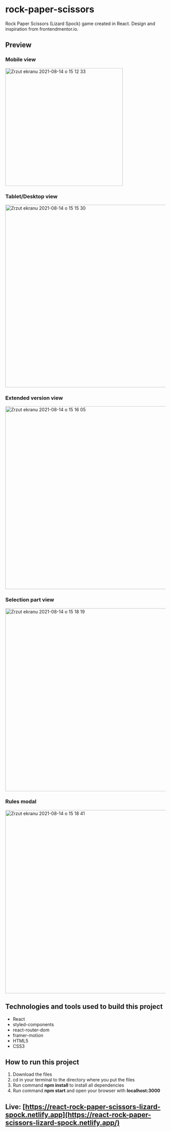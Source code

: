# rock-paper-scissors
Rock Paper Scissors (Lizard Spock) game created in React. Design and inspiration from frontendmentor.io.

## Preview
### Mobile view
<img width="369" alt="Zrzut ekranu 2021-08-14 o 15 12 33" src="https://user-images.githubusercontent.com/62119460/129447567-11302105-0004-4c1a-8f06-117ae2570987.png">

### Tablet/Desktop view
<img width="572" alt="Zrzut ekranu 2021-08-14 o 15 15 30" src="https://user-images.githubusercontent.com/62119460/129447584-06b97af3-f832-4f4a-98cb-1de49642abeb.png">

### Extended version view
<img width="573" alt="Zrzut ekranu 2021-08-14 o 15 16 05" src="https://user-images.githubusercontent.com/62119460/129447614-d0cd6ad9-151f-4885-99b3-152ee04e49e6.png">

### Selection part view
<img width="573" alt="Zrzut ekranu 2021-08-14 o 15 18 19" src="https://user-images.githubusercontent.com/62119460/129447643-683a4774-33b7-48d8-a5f6-9ad8e4d85dac.png">

### Rules modal
<img width="574" alt="Zrzut ekranu 2021-08-14 o 15 18 41" src="https://user-images.githubusercontent.com/62119460/129447672-13b17381-2937-4b7d-80a9-4be64f9dba99.png">

## Technologies and tools used to build this project
- React 
- styled-components
- react-router-dom
- framer-motion
- HTML5
- CSS3

## How to run this project
1. Download the files 
2. cd in your terminal to the directory where you put the files
3. Run command **npm install** to install all dependencies
4. Run command **npm start** and open your browser with **localhost:3000**

## Live: [https://react-rock-paper-scissors-lizard-spock.netlify.app](https://react-rock-paper-scissors-lizard-spock.netlify.app/)
